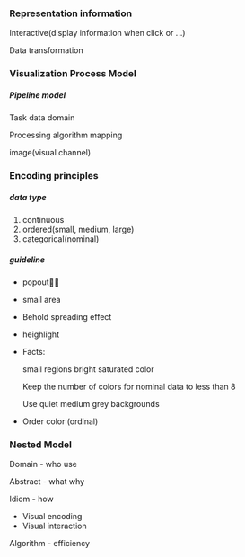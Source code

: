 ### Representation information

Interactive(display information when click or ...)

Data transformation

### Visualization Process Model

##### Pipeline model

Task data domain

Processing algorithm mapping 

image(visual channel)

### Encoding principles

##### data type

1. continuous
2. ordered(small, medium, large)
3. categorical(nominal)

##### guideline

- popout

- small area

- Behold spreading effect

- heighlight 

- Facts: 

  small regions bright saturated color

  Keep the number of colors for nominal data to less than 8

  Use quiet medium grey backgrounds

- Order color (ordinal)



### Nested Model

Domain - who use

Abstract - what why

Idiom - how 

- Visual encoding
- Visual interaction

Algorithm - efficiency

